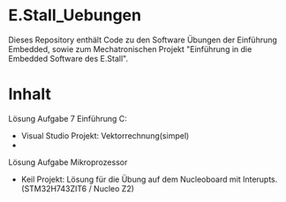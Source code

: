 # E.Stall_Uebungen

Dieses Repository enthält Code zu den Software Übungen der Einführung Embedded, 
sowie zum Mechatronischen Projekt "Einführung in die Embedded Software des E.Stall".

# Inhalt

Lösung Aufgabe 7 Einführung C:
- Visual Studio Projekt: Vektorrechnung(simpel)
- 

Lösung Aufgabe Mikroprozessor
- Keil Projekt: Lösung für die Übung auf dem Nucleoboard mit Interupts. (STM32H743ZIT6 / Nucleo Z2)



